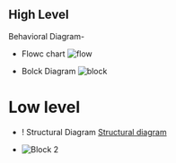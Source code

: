   
  ## High Level
  Behavioral Diagram-
 * Flowc chart ![flow](https://user-images.githubusercontent.com/101030179/164615413-661b0281-2694-40ce-8f43-85edb1a6849b.png)
 
*  Bolck Diagram ![block](https://user-images.githubusercontent.com/101030179/164615603-c2e0c1a8-9673-4d35-b488-388eea8b10fa.png)
 
# Low level

* ! Structural Diagram [Structural diagram](https://user-images.githubusercontent.com/101030179/164615966-1aa4e7b1-0c5e-4116-bb22-7b75ecfc7bde.png)

 * ![Block 2](https://user-images.githubusercontent.com/101030179/164616494-40cba547-8114-4788-bb42-8bbe0c4187ef.png)

